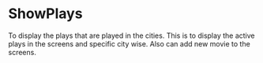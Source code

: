 # ShowPlays
To display the plays that are played in the cities.
This is to display the active plays in the screens and specific city wise.
Also can add new movie to the screens.
